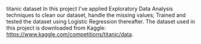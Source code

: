 titanic dataset
In this project I've applied Exploratory Data Analysis techniques to clean our dataset, handle the missing values; Trained and tested the dataset using Logistic Regression thereafter. The dataset used in this project is downloaded from Kaggle: https://www.kaggle.com/competitions/titanic/data.
